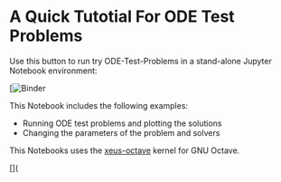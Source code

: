 # A Quick Tutotial For ODE Test Problems 

Use this button to run try ODE-Test-Problems in a stand-alone Jupyter Notebook environment: 

[![Binder](https://mybinder.org/v2/gh/elswit/xeus-octave-fork.git/main?urlpath=git-pull%3Frepo%3Dhttps%253A%252F%252Fgithub.com%252FComputationalScienceLaboratory%252FODE-Test-Problems.git%26urlpath%3Dtree%252FODE-Test-Problems%252F%252Fnotebooks%252Fquick-start.ipynb%26branch%3Dnotebooks)

This Notebook includes the following examples: 

* Running ODE test problems and plotting the solutions
* Changing the parameters of the problem and solvers

This Notebooks uses the [xeus-octave](https://github.com/jupyter-xeus/xeus-octave) kernel for GNU Octave.

[](
